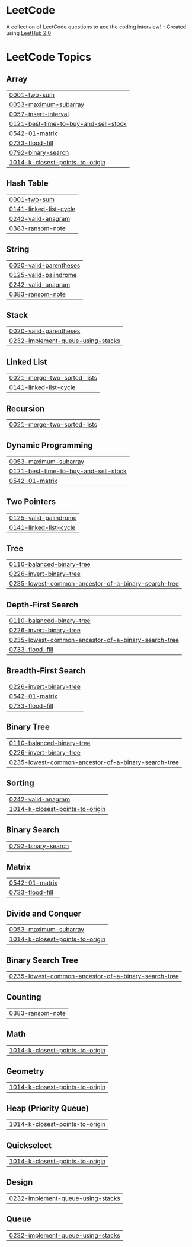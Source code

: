 # LeetCode
A collection of LeetCode questions to ace the coding interview! - Created using [LeetHub 2.0](https://github.com/maitreya2954/LeetHub-2.0-Firefox)

<!---LeetCode Topics Start-->
# LeetCode Topics
## Array
|  |
| ------- |
| [0001-two-sum](https://github.com/Guru-25/LeetCode/tree/master/0001-two-sum) |
| [0053-maximum-subarray](https://github.com/Guru-25/LeetCode/tree/master/0053-maximum-subarray) |
| [0057-insert-interval](https://github.com/Guru-25/LeetCode/tree/master/0057-insert-interval) |
| [0121-best-time-to-buy-and-sell-stock](https://github.com/Guru-25/LeetCode/tree/master/0121-best-time-to-buy-and-sell-stock) |
| [0542-01-matrix](https://github.com/Guru-25/LeetCode/tree/master/0542-01-matrix) |
| [0733-flood-fill](https://github.com/Guru-25/LeetCode/tree/master/0733-flood-fill) |
| [0792-binary-search](https://github.com/Guru-25/LeetCode/tree/master/0792-binary-search) |
| [1014-k-closest-points-to-origin](https://github.com/Guru-25/LeetCode/tree/master/1014-k-closest-points-to-origin) |
## Hash Table
|  |
| ------- |
| [0001-two-sum](https://github.com/Guru-25/LeetCode/tree/master/0001-two-sum) |
| [0141-linked-list-cycle](https://github.com/Guru-25/LeetCode/tree/master/0141-linked-list-cycle) |
| [0242-valid-anagram](https://github.com/Guru-25/LeetCode/tree/master/0242-valid-anagram) |
| [0383-ransom-note](https://github.com/Guru-25/LeetCode/tree/master/0383-ransom-note) |
## String
|  |
| ------- |
| [0020-valid-parentheses](https://github.com/Guru-25/LeetCode/tree/master/0020-valid-parentheses) |
| [0125-valid-palindrome](https://github.com/Guru-25/LeetCode/tree/master/0125-valid-palindrome) |
| [0242-valid-anagram](https://github.com/Guru-25/LeetCode/tree/master/0242-valid-anagram) |
| [0383-ransom-note](https://github.com/Guru-25/LeetCode/tree/master/0383-ransom-note) |
## Stack
|  |
| ------- |
| [0020-valid-parentheses](https://github.com/Guru-25/LeetCode/tree/master/0020-valid-parentheses) |
| [0232-implement-queue-using-stacks](https://github.com/Guru-25/LeetCode/tree/master/0232-implement-queue-using-stacks) |
## Linked List
|  |
| ------- |
| [0021-merge-two-sorted-lists](https://github.com/Guru-25/LeetCode/tree/master/0021-merge-two-sorted-lists) |
| [0141-linked-list-cycle](https://github.com/Guru-25/LeetCode/tree/master/0141-linked-list-cycle) |
## Recursion
|  |
| ------- |
| [0021-merge-two-sorted-lists](https://github.com/Guru-25/LeetCode/tree/master/0021-merge-two-sorted-lists) |
## Dynamic Programming
|  |
| ------- |
| [0053-maximum-subarray](https://github.com/Guru-25/LeetCode/tree/master/0053-maximum-subarray) |
| [0121-best-time-to-buy-and-sell-stock](https://github.com/Guru-25/LeetCode/tree/master/0121-best-time-to-buy-and-sell-stock) |
| [0542-01-matrix](https://github.com/Guru-25/LeetCode/tree/master/0542-01-matrix) |
## Two Pointers
|  |
| ------- |
| [0125-valid-palindrome](https://github.com/Guru-25/LeetCode/tree/master/0125-valid-palindrome) |
| [0141-linked-list-cycle](https://github.com/Guru-25/LeetCode/tree/master/0141-linked-list-cycle) |
## Tree
|  |
| ------- |
| [0110-balanced-binary-tree](https://github.com/Guru-25/LeetCode/tree/master/0110-balanced-binary-tree) |
| [0226-invert-binary-tree](https://github.com/Guru-25/LeetCode/tree/master/0226-invert-binary-tree) |
| [0235-lowest-common-ancestor-of-a-binary-search-tree](https://github.com/Guru-25/LeetCode/tree/master/0235-lowest-common-ancestor-of-a-binary-search-tree) |
## Depth-First Search
|  |
| ------- |
| [0110-balanced-binary-tree](https://github.com/Guru-25/LeetCode/tree/master/0110-balanced-binary-tree) |
| [0226-invert-binary-tree](https://github.com/Guru-25/LeetCode/tree/master/0226-invert-binary-tree) |
| [0235-lowest-common-ancestor-of-a-binary-search-tree](https://github.com/Guru-25/LeetCode/tree/master/0235-lowest-common-ancestor-of-a-binary-search-tree) |
| [0733-flood-fill](https://github.com/Guru-25/LeetCode/tree/master/0733-flood-fill) |
## Breadth-First Search
|  |
| ------- |
| [0226-invert-binary-tree](https://github.com/Guru-25/LeetCode/tree/master/0226-invert-binary-tree) |
| [0542-01-matrix](https://github.com/Guru-25/LeetCode/tree/master/0542-01-matrix) |
| [0733-flood-fill](https://github.com/Guru-25/LeetCode/tree/master/0733-flood-fill) |
## Binary Tree
|  |
| ------- |
| [0110-balanced-binary-tree](https://github.com/Guru-25/LeetCode/tree/master/0110-balanced-binary-tree) |
| [0226-invert-binary-tree](https://github.com/Guru-25/LeetCode/tree/master/0226-invert-binary-tree) |
| [0235-lowest-common-ancestor-of-a-binary-search-tree](https://github.com/Guru-25/LeetCode/tree/master/0235-lowest-common-ancestor-of-a-binary-search-tree) |
## Sorting
|  |
| ------- |
| [0242-valid-anagram](https://github.com/Guru-25/LeetCode/tree/master/0242-valid-anagram) |
| [1014-k-closest-points-to-origin](https://github.com/Guru-25/LeetCode/tree/master/1014-k-closest-points-to-origin) |
## Binary Search
|  |
| ------- |
| [0792-binary-search](https://github.com/Guru-25/LeetCode/tree/master/0792-binary-search) |
## Matrix
|  |
| ------- |
| [0542-01-matrix](https://github.com/Guru-25/LeetCode/tree/master/0542-01-matrix) |
| [0733-flood-fill](https://github.com/Guru-25/LeetCode/tree/master/0733-flood-fill) |
## Divide and Conquer
|  |
| ------- |
| [0053-maximum-subarray](https://github.com/Guru-25/LeetCode/tree/master/0053-maximum-subarray) |
| [1014-k-closest-points-to-origin](https://github.com/Guru-25/LeetCode/tree/master/1014-k-closest-points-to-origin) |
## Binary Search Tree
|  |
| ------- |
| [0235-lowest-common-ancestor-of-a-binary-search-tree](https://github.com/Guru-25/LeetCode/tree/master/0235-lowest-common-ancestor-of-a-binary-search-tree) |
## Counting
|  |
| ------- |
| [0383-ransom-note](https://github.com/Guru-25/LeetCode/tree/master/0383-ransom-note) |
## Math
|  |
| ------- |
| [1014-k-closest-points-to-origin](https://github.com/Guru-25/LeetCode/tree/master/1014-k-closest-points-to-origin) |
## Geometry
|  |
| ------- |
| [1014-k-closest-points-to-origin](https://github.com/Guru-25/LeetCode/tree/master/1014-k-closest-points-to-origin) |
## Heap (Priority Queue)
|  |
| ------- |
| [1014-k-closest-points-to-origin](https://github.com/Guru-25/LeetCode/tree/master/1014-k-closest-points-to-origin) |
## Quickselect
|  |
| ------- |
| [1014-k-closest-points-to-origin](https://github.com/Guru-25/LeetCode/tree/master/1014-k-closest-points-to-origin) |
## Design
|  |
| ------- |
| [0232-implement-queue-using-stacks](https://github.com/Guru-25/LeetCode/tree/master/0232-implement-queue-using-stacks) |
## Queue
|  |
| ------- |
| [0232-implement-queue-using-stacks](https://github.com/Guru-25/LeetCode/tree/master/0232-implement-queue-using-stacks) |
<!---LeetCode Topics End-->